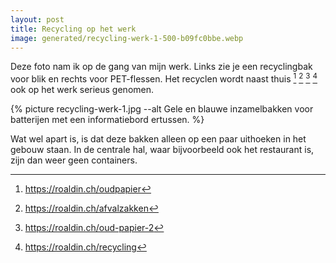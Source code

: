 ```yaml
---
layout: post
title: Recycling op het werk
image: generated/recycling-werk-1-500-b09fc0bbe.webp
---
```


Deze foto nam ik op de gang van mijn werk. Links zie je een recyclingbak voor blik en rechts voor PET-flessen. Het recyclen wordt naast thuis [^1] [^2] [^3] [^4] ook op het werk serieus genomen.

{% picture recycling-werk-1.jpg --alt Gele en blauwe inzamelbakken voor batterijen met een informatiebord ertussen. %}

Wat wel apart is, is dat deze bakken alleen op een paar uithoeken in het gebouw staan. In de centrale hal, waar bijvoorbeeld ook het restaurant is, zijn dan weer geen containers.

[^1]: https://roaldin.ch/oudpapier

[^2]: https://roaldin.ch/afvalzakken

[^3]: https://roaldin.ch/oud-papier-2

[^4]: https://roaldin.ch/recycling
